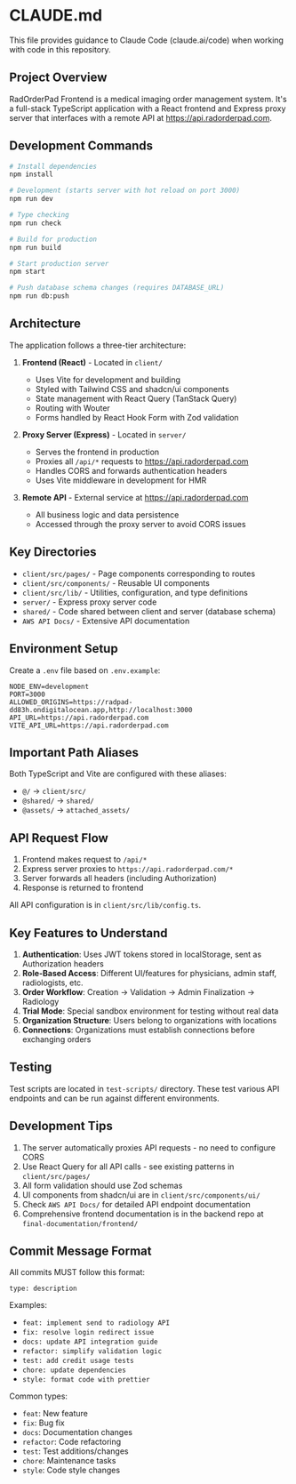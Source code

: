 # CLAUDE.md

This file provides guidance to Claude Code (claude.ai/code) when working with code in this repository.

## Project Overview

RadOrderPad Frontend is a medical imaging order management system. It's a full-stack TypeScript application with a React frontend and Express proxy server that interfaces with a remote API at https://api.radorderpad.com.

## Development Commands

```bash
# Install dependencies
npm install

# Development (starts server with hot reload on port 3000)
npm run dev

# Type checking
npm run check

# Build for production
npm run build

# Start production server
npm start

# Push database schema changes (requires DATABASE_URL)
npm run db:push
```

## Architecture

The application follows a three-tier architecture:

1. **Frontend (React)** - Located in `client/`
   - Uses Vite for development and building
   - Styled with Tailwind CSS and shadcn/ui components
   - State management with React Query (TanStack Query)
   - Routing with Wouter
   - Forms handled by React Hook Form with Zod validation

2. **Proxy Server (Express)** - Located in `server/`
   - Serves the frontend in production
   - Proxies all `/api/*` requests to https://api.radorderpad.com
   - Handles CORS and forwards authentication headers
   - Uses Vite middleware in development for HMR

3. **Remote API** - External service at https://api.radorderpad.com
   - All business logic and data persistence
   - Accessed through the proxy server to avoid CORS issues

## Key Directories

- `client/src/pages/` - Page components corresponding to routes
- `client/src/components/` - Reusable UI components
- `client/src/lib/` - Utilities, configuration, and type definitions
- `server/` - Express proxy server code
- `shared/` - Code shared between client and server (database schema)
- `AWS API Docs/` - Extensive API documentation

## Environment Setup

Create a `.env` file based on `.env.example`:

```env
NODE_ENV=development
PORT=3000
ALLOWED_ORIGINS=https://radpad-dd83h.ondigitalocean.app,http://localhost:3000
API_URL=https://api.radorderpad.com
VITE_API_URL=https://api.radorderpad.com
```

## Important Path Aliases

Both TypeScript and Vite are configured with these aliases:
- `@/` → `client/src/`
- `@shared/` → `shared/`
- `@assets/` → `attached_assets/`

## API Request Flow

1. Frontend makes request to `/api/*`
2. Express server proxies to `https://api.radorderpad.com/*`
3. Server forwards all headers (including Authorization)
4. Response is returned to frontend

All API configuration is in `client/src/lib/config.ts`.

## Key Features to Understand

1. **Authentication**: Uses JWT tokens stored in localStorage, sent as Authorization headers
2. **Role-Based Access**: Different UI/features for physicians, admin staff, radiologists, etc.
3. **Order Workflow**: Creation → Validation → Admin Finalization → Radiology
4. **Trial Mode**: Special sandbox environment for testing without real data
5. **Organization Structure**: Users belong to organizations with locations
6. **Connections**: Organizations must establish connections before exchanging orders

## Testing

Test scripts are located in `test-scripts/` directory. These test various API endpoints and can be run against different environments.

## Development Tips

1. The server automatically proxies API requests - no need to configure CORS
2. Use React Query for all API calls - see existing patterns in `client/src/pages/`
3. All form validation should use Zod schemas
4. UI components from shadcn/ui are in `client/src/components/ui/`
5. Check `AWS API Docs/` for detailed API endpoint documentation
6. Comprehensive frontend documentation is in the backend repo at `final-documentation/frontend/`

## Commit Message Format

All commits MUST follow this format:
```
type: description
```

Examples:
- `feat: implement send to radiology API`
- `fix: resolve login redirect issue`
- `docs: update API integration guide`
- `refactor: simplify validation logic`
- `test: add credit usage tests`
- `chore: update dependencies`
- `style: format code with prettier`

Common types:
- `feat`: New feature
- `fix`: Bug fix
- `docs`: Documentation changes
- `refactor`: Code refactoring
- `test`: Test additions/changes
- `chore`: Maintenance tasks
- `style`: Code style changes